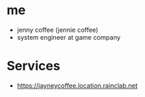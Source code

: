 # me
- jenny coffee (jennie coffee)
- system engineer at game company

# Services
- https://jayneycoffee.location.rainclab.net

